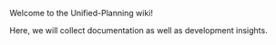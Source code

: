 Welcome to the Unified-Planning wiki!

Here, we will collect documentation as well as development insights. 